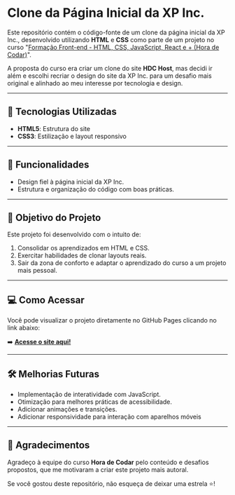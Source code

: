 # Clone da Página Inicial da XP Inc.

Este repositório contém o código-fonte de um clone da página inicial da XP Inc., desenvolvido utilizando **HTML** e **CSS** como parte de um projeto no curso "[Formação Front-end - HTML, CSS, JavaScript, React e + (Hora de Codar)](https://www.horadecodar.com.br)". 

A proposta do curso era criar um clone do site **HDC Host**, mas decidi ir além e escolhi recriar o design do site da XP Inc. para um desafio mais original e alinhado ao meu interesse por tecnologia e design.

---

## 🚀 Tecnologias Utilizadas

- **HTML5**: Estrutura do site
- **CSS3**: Estilização e layout responsivo

---

## 📌 Funcionalidades

- Design fiel à página inicial da XP Inc.
- Estrutura e organização do código com boas práticas.

---

## 🎯 Objetivo do Projeto

Este projeto foi desenvolvido com o intuito de:

1. Consolidar os aprendizados em HTML e CSS.
2. Exercitar habilidades de clonar layouts reais.
3. Sair da zona de conforto e adaptar o aprendizado do curso a um projeto mais pessoal.

---

## 💻 Como Acessar

Você pode visualizar o projeto diretamente no GitHub Pages clicando no link abaixo:

➡️ **[Acesse o site aqui!](https://enzoribeir.github.io/Site-Clonando-home-XP-Inc./)**

---

## 🛠️ Melhorias Futuras

- Implementação de interatividade com JavaScript.
- Otimização para melhores práticas de acessibilidade.
- Adicionar animações e transições.
- Adicionar responsividade para interação com aparelhos móveis

---

## 🤝 Agradecimentos

Agradeço à equipe do curso **Hora de Codar** pelo conteúdo e desafios propostos, que me motivaram a criar este projeto mais autoral. 

Se você gostou deste repositório, não esqueça de deixar uma estrela ⭐!
